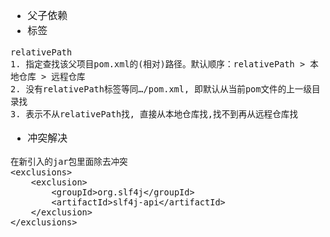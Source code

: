 <font face="Simsun" size=3>

- 父子依赖
- 标签 
~~~
relativePath
1. 指定查找该父项目pom.xml的(相对)路径。默认顺序：relativePath > 本地仓库 > 远程仓库
2. 没有relativePath标签等同…/pom.xml, 即默认从当前pom文件的上一级目录找
3. 表示不从relativePath找, 直接从本地仓库找,找不到再从远程仓库找
~~~
- 冲突解决
~~~
在新引入的jar包里面除去冲突
<exclusions>
    <exclusion>
        <groupId>org.slf4j</groupId>
        <artifactId>slf4j-api</artifactId>
    </exclusion>
</exclusions>
~~~


</font>